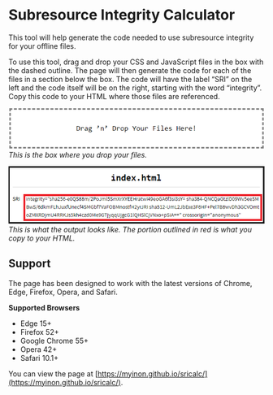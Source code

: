 # Subresource Integrity Calculator
This tool will help generate the code needed to use subresource integrity for your offline files.

To use this tool, drag and drop your CSS and JavaScript files in the box with the dashed outline. The page will then generate the code for each of the files in a section below the box. The code will have the label “SRI” on the left and the code itself will be on the right, starting with the word “integrity”. Copy this code to your HTML where those files are referenced.

![File Input Box](input.png)<br />
*This is the box where you drop your files.*

![SRI Output Box](output.png)<br />
*This is what the output looks like. The portion outlined in red is what you copy to your HTML.*

## Support
The page has been designed to work with the latest versions of Chrome, Edge, Firefox, Opera, and Safari.

**Supported Browsers**
* Edge 15+
* Firefox 52+
* Google Chrome 55+
* Opera 42+
* Safari 10.1+

You can view the page at [https://myinon.github.io/sricalc/](https://myinon.github.io/sricalc/).
